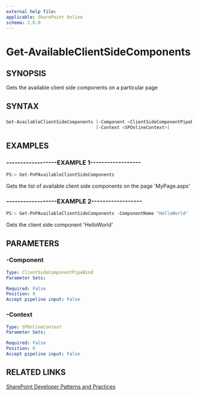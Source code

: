 ```yaml
---
external help file:
applicable: SharePoint Online
schema: 2.0.0
---
```

# Get-AvailableClientSideComponents

## SYNOPSIS
Gets the available client side components on a particular page

## SYNTAX 

### 
```powershell
Get-AvailableClientSideComponents [-Component <ClientSideComponentPipeBind>]
                                  [-Context <SPOnlineContext>]
```

## EXAMPLES

### ------------------EXAMPLE 1------------------
```powershell
PS:> Get-PnPAvailableClientSideComponents
```

Gets the list of available client side components on the page 'MyPage.aspx'

### ------------------EXAMPLE 2------------------
```powershell
PS:> Get-PnPAvailableClientSideComponents -ComponentName "HelloWorld"
```

Gets the client side component 'HelloWorld'

## PARAMETERS

### -Component


```yaml
Type: ClientSideComponentPipeBind
Parameter Sets: 

Required: False
Position: 0
Accept pipeline input: False
```

### -Context


```yaml
Type: SPOnlineContext
Parameter Sets: 

Required: False
Position: 0
Accept pipeline input: False
```

## RELATED LINKS

[SharePoint Developer Patterns and Practices](http://aka.ms/sppnp)